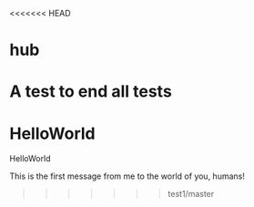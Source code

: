 <<<<<<< HEAD
# hub
A test to end all tests
=======
# HelloWorld
HelloWorld

This is the first message from me to the world of you, humans!
>>>>>>> test1/master
